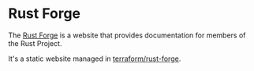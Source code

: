 # Rust Forge

The [Rust Forge] is a website that provides documentation for members
of the Rust Project.

It's a static website managed in [terraform/rust-forge].

[Rust forge]: https://forge.rust-lang.org/
[terraform/rust-forge]: https://github.com/rust-lang/simpleinfra/blob/master/terraform/rust-forge/
